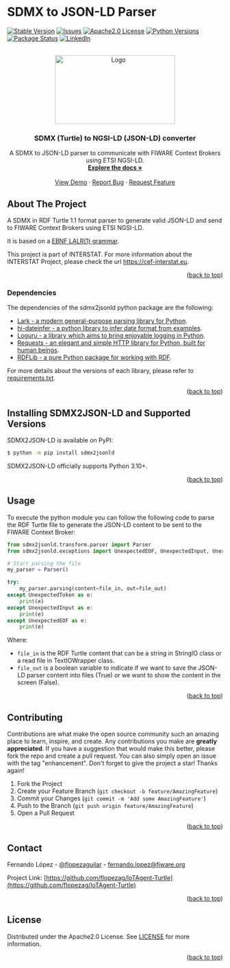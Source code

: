 <div id="top"></div>

# SDMX to JSON-LD Parser

<!-- PROJECT SHIELDS -->
[![Stable Version][version-shield]][version-url]
[![Issues][issues-shield]][issues-url]
[![Apache2.0 License][license-shield]][license-url]
[![Python Versions][python-shield]][python-url]
[![Package Status][package-shield]][package-url]
[![LinkedIn][linkedin-shield]][linkedin-url]


<!-- PROJECT LOGO -->
<br />
<div align="center">
  <a href="https://github.com/flopezag/IoTAgent-Turtle">
    <img src="https://raw.githubusercontent.com/flopezag/IoTAgent-Turtle/master/images/logo.png" 
alt="Logo" width="280" height="160">
  </a>

<h3 align="center">SDMX (Turtle) to NGSI-LD (JSON-LD) converter</h3>

  <p align="center">
    A SDMX to JSON-LD parser to communicate with FIWARE Context Brokers using ETSI NGSI-LD.
    <br />
    <a href="https://github.com/flopezag/IoTAgent-Turtle"><strong>Explore the docs »</strong></a>
    <br />
    <br />
    <a href="https://github.com/flopezag/IoTAgent-Turtle">View Demo</a>
    ·
    <a href="https://github.com/flopezag/IoTAgent-Turtle/issues">Report Bug</a>
    ·
    <a href="https://github.com/flopezag/IoTAgent-Turtle/issues">Request Feature</a>
  </p>
</div>


<!-- ABOUT THE PROJECT -->
## About The Project

A SDMX in RDF Turtle 1.1 format parser to generate valid JSON-LD and send to FIWARE Context Brokers using ETSI NGSI-LD.

It is based on a [EBNF LALR(1) grammar](https://github.com/flopezag/IoTAgent-Turtle/blob/master/grammar/grammar.lark).

This project is part of INTERSTAT. For more information about the INTERSTAT Project, please check the url 
https://cef-interstat.eu.


<p align="right">(<a href="#top">back to top</a>)</p>


### Dependencies

The dependencies of the sdmx2jsonld python package are the following:

* [Lark - a modern general-purpose parsing library for Python](https://lark-parser.readthedocs.io/en/latest).
* [hi-dateinfer - a python library to infer date format from examples](https://github.com/hi-primus/hi-dateinfer).
* [Loguru - a library which aims to bring enjoyable logging in Python](https://loguru.readthedocs.io/en/stable/index.html).
* [Requests - an elegant and simple HTTP library for Python, built for human beings](https://requests.readthedocs.io).
* [RDFLib - a pure Python package for working with RDF](https://rdflib.readthedocs.io).

For more details about the versions of each library, please refer to 
[requirements.txt](https://github.com/flopezag/IoTAgent-Turtle/blob/master/requirements.txt).

<p align="right">(<a href="#top">back to top</a>)</p>



<!-- GETTING STARTED -->
## Installing SDMX2JSON-LD and Supported Versions
SDMX2JSON-LD is available on PyPI:

```bash
$ python -m pip install sdmx2jsonld
```

SDMX2JSON-LD officially supports Python 3.10+.

<p align="right">(<a href="#top">back to top</a>)</p>



<!-- USAGE EXAMPLES -->
## Usage

To execute the python module you can follow the following code to parse the RDF Turtle file to generate the JSON-LD 
content to be sent to the FIWARE Context Broker:

```python
from sdmx2jsonld.transform.parser import Parser
from sdmx2jsonld.exceptions import UnexpectedEOF, UnexpectedInput, UnexpectedToken

# Start parsing the file
my_parser = Parser()

try:
    my_parser.parsing(content=file_in, out=file_out)
except UnexpectedToken as e:
    print(e)
except UnexpectedInput as e:
    print(e)
except UnexpectedEOF as e:
    print(e)
```

Where:
* `file_in` is the RDF Turtle content that can be a string in StringIO class or a read file in TextIOWrapper class.
* `file_out` is a boolean variable to indicate if we want to save the JSON-LD parser content into files (True) or we 
want to show the content in the screen (False).

<p align="right">(<a href="#top">back to top</a>)</p>


<!-- CONTRIBUTING -->
## Contributing

Contributions are what make the open source community such an amazing place to learn, inspire, and create. 
Any contributions you make are **greatly appreciated**. If you have a suggestion that would make this better, 
please fork the repo and create a pull request. You can also simply open an issue with the tag "enhancement".
Don't forget to give the project a star! Thanks again!

1. Fork the Project
2. Create your Feature Branch (`git checkout -b feature/AmazingFeature`)
3. Commit your Changes (`git commit -m 'Add some AmazingFeature'`)
4. Push to the Branch (`git push origin feature/AmazingFeature`)
5. Open a Pull Request

<p align="right">(<a href="#top">back to top</a>)</p>


<!-- CONTACT -->
## Contact

Fernando López - [@flopezaguilar](https://twitter.com/flopezaguilar) - fernando.lopez@fiware.org

Project Link: [https://github.com/flopezag/IoTAgent-Turtle](https://github.com/flopezag/IoTAgent-Turtle)

<p align="right">(<a href="#top">back to top</a>)</p>


<!-- LICENSE -->
## License

Distributed under the Apache2.0 License. See [LICENSE](https://github.com/flopezag/IoTAgent-Turtle/blob/master/LICENSE) 
for more information.

<p align="right">(<a href="#top">back to top</a>)</p>


<!-- MARKDOWN LINKS & IMAGES -->
<!-- https://www.markdownguide.org/basic-syntax/#reference-style-links -->
[issues-shield]: https://img.shields.io/github/issues/flopezag/IoTAgent-Turtle.svg?style=flat
[issues-url]: https://github.com/flopezag/IoTAgent-Turtle/issues

[license-shield]: https://img.shields.io/github/license/flopezag/IoTAgent-Turtle
[license-url]: https://github.com/flopezag/IoTAgent-Turtle/blob/master/LICENSE

[linkedin-shield]: https://img.shields.io/badge/-LinkedIn-black.svg?style=flat&logo=linkedin&colorB=555
[linkedin-url]: https://linkedin.com/in/fernandolopezaguilar

[python-shield]: https://img.shields.io/pypi/pyversions/sdmx2json-ld
[python-url]: https://pypi.org/project/sdmx2json-ld

[version-shield]: https://img.shields.io/pypi/v/sdmx2json-ld
[version-url]: https://pypi.org/project/sdmx2json-ld/#history

[package-shield]: https://img.shields.io/pypi/status/sdmx2json-ld
[package-url]: https://pypi.org/project/sdmx2json-ld
